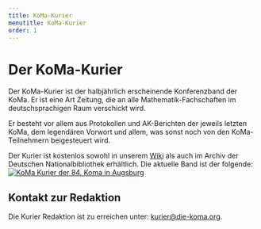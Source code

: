 ```yaml
---
title: KoMa-Kurier
menutitle: KoMa-Kurier
order: 1
---
```


# Der KoMa-Kurier

Der KoMa-Kurier ist der halbjährlich erscheinende Konferenzband der KoMa. Er ist eine Art Zeitung, die an alle Mathematik-Fachschaften im deutschsprachigen Raum verschickt wird.

Er besteht vor allem aus Protokollen und AK-Berichten der jeweils letzten KoMa, dem legendären Vorwort und allem, was sonst noch von den KoMa-Teilnehmern beigesteuert wird.

Der Kurier ist kostenlos sowohl in unserem [Wiki](https://komapedia.org/wiki/Kurier) als auch im Archiv der Deutschen Nationalbibliothek erhältlich. Die aktuelle Band ist der folgende:
[![KoMa Kurier der 84. Koma in Augsburg](https://file.komapedia.org/Kurier84_prev.jpg)](https://file.komapedia.org/Kurier84_OnlineVersion.pdf)




## Kontakt zur Redaktion

Die Kurier Redaktion ist zu erreichen unter: <kurier@die-koma.org>.
